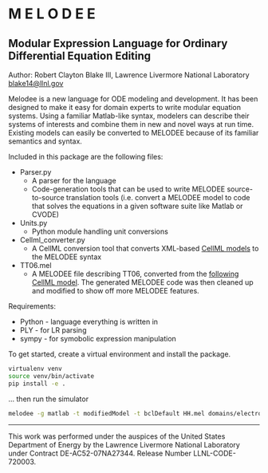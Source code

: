 # M E L O D E E
Modular Expression Language for Ordinary Differential Equation Editing
----------------------------------------------------------------------

Author: Robert Clayton Blake III, Lawrence Livermore National Laboratory <blake14@llnl.gov>

Melodee is a new language for ODE modeling and development. It has been designed to make it easy for domain experts to write modular equation systems.  Using a familiar Matlab-like syntax, modelers can describe their systems of interests and combine them in new and novel ways at run time.  Existing models can easily be converted to MELODEE because of its familiar semantics and syntax.

Included in this package are the following files:
* Parser.py
  * A parser for the language
  * Code-generation tools that can be used to write MELODEE source-to-source translation tools (i.e. convert a MELODEE model to code that solves the equations in a given software suite like Matlab or CVODE)
* Units.py
  * Python module handling unit conversions
* Cellml_converter.py
  * A CellML conversion tool that converts XML-based [CellML models](http://cellml.org) to the MELODEE syntax
* TT06.mel
  * A MELODEE file describing TT06, converted from the [following CellML model](https://models.physiomeproject.org/exposure/a7179d94365ff0c9c0e6eb7c6a787d3d/ten_tusscher_model_2006_IK1Ko_endo_units.cellml/view). The generated MELODEE code was then cleaned up and modified to show off more MELODEE features.

Requirements:
* Python - language everything is written in
* PLY - for LR parsing
* sympy - for symobolic expression manipulation

To get started, create a virtual environment and install the package.

```bash
virtualenv venv
source venv/bin/activate
pip install -e .
```

... then run the simulator
```bash
melodee -g matlab -t modifiedModel -t bclDefault HH.mel domains/electrophysiology/singleCell.mel
```

-----------------

This work was performed under the auspices of the United States Department of Energy by the Lawrence Livermore National Laboratory under Contract DE-AC52-07NA27344. Release Number LLNL-CODE-720003.

